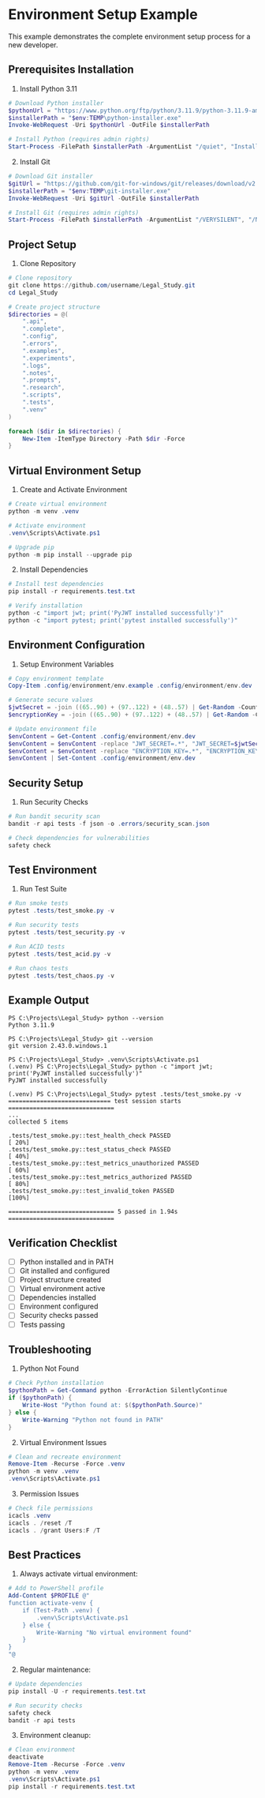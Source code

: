 # Environment Setup Example

This example demonstrates the complete environment setup process for a new developer.

## Prerequisites Installation

1. Install Python 3.11
```powershell
# Download Python installer
$pythonUrl = "https://www.python.org/ftp/python/3.11.9/python-3.11.9-amd64.exe"
$installerPath = "$env:TEMP\python-installer.exe"
Invoke-WebRequest -Uri $pythonUrl -OutFile $installerPath

# Install Python (requires admin rights)
Start-Process -FilePath $installerPath -ArgumentList "/quiet", "InstallAllUsers=1", "PrependPath=1" -Wait
```

2. Install Git
```powershell
# Download Git installer
$gitUrl = "https://github.com/git-for-windows/git/releases/download/v2.43.0.windows.1/Git-2.43.0-64-bit.exe"
$installerPath = "$env:TEMP\git-installer.exe"
Invoke-WebRequest -Uri $gitUrl -OutFile $installerPath

# Install Git (requires admin rights)
Start-Process -FilePath $installerPath -ArgumentList "/VERYSILENT", "/NORESTART" -Wait
```

## Project Setup

1. Clone Repository
```powershell
# Clone repository
git clone https://github.com/username/Legal_Study.git
cd Legal_Study

# Create project structure
$directories = @(
    ".api",
    ".complete",
    ".config",
    ".errors",
    ".examples",
    ".experiments",
    ".logs",
    ".notes",
    ".prompts",
    ".research",
    ".scripts",
    ".tests",
    ".venv"
)

foreach ($dir in $directories) {
    New-Item -ItemType Directory -Path $dir -Force
}
```

## Virtual Environment Setup

1. Create and Activate Environment
```powershell
# Create virtual environment
python -m venv .venv

# Activate environment
.venv\Scripts\Activate.ps1

# Upgrade pip
python -m pip install --upgrade pip
```

2. Install Dependencies
```powershell
# Install test dependencies
pip install -r requirements.test.txt

# Verify installation
python -c "import jwt; print('PyJWT installed successfully')"
python -c "import pytest; print('pytest installed successfully')"
```

## Environment Configuration

1. Setup Environment Variables
```powershell
# Copy environment template
Copy-Item .config/environment/env.example .config/environment/env.dev

# Generate secure values
$jwtSecret = -join ((65..90) + (97..122) + (48..57) | Get-Random -Count 32 | ForEach-Object {[char]$_})
$encryptionKey = -join ((65..90) + (97..122) + (48..57) | Get-Random -Count 32 | ForEach-Object {[char]$_})

# Update environment file
$envContent = Get-Content .config/environment/env.dev
$envContent = $envContent -replace "JWT_SECRET=.*", "JWT_SECRET=$jwtSecret"
$envContent = $envContent -replace "ENCRYPTION_KEY=.*", "ENCRYPTION_KEY=$encryptionKey"
$envContent | Set-Content .config/environment/env.dev
```

## Security Setup

1. Run Security Checks
```powershell
# Run bandit security scan
bandit -r api tests -f json -o .errors/security_scan.json

# Check dependencies for vulnerabilities
safety check
```

## Test Environment

1. Run Test Suite
```powershell
# Run smoke tests
pytest .tests/test_smoke.py -v

# Run security tests
pytest .tests/test_security.py -v

# Run ACID tests
pytest .tests/test_acid.py -v

# Run chaos tests
pytest .tests/test_chaos.py -v
```

## Example Output

```
PS C:\Projects\Legal_Study> python --version
Python 3.11.9

PS C:\Projects\Legal_Study> git --version
git version 2.43.0.windows.1

PS C:\Projects\Legal_Study> .venv\Scripts\Activate.ps1
(.venv) PS C:\Projects\Legal_Study> python -c "import jwt; print('PyJWT installed successfully')"
PyJWT installed successfully

(.venv) PS C:\Projects\Legal_Study> pytest .tests/test_smoke.py -v
============================= test session starts ==============================
...
collected 5 items

.tests/test_smoke.py::test_health_check PASSED                         [ 20%]
.tests/test_smoke.py::test_status_check PASSED                        [ 40%]
.tests/test_smoke.py::test_metrics_unauthorized PASSED                [ 60%]
.tests/test_smoke.py::test_metrics_authorized PASSED                  [ 80%]
.tests/test_smoke.py::test_invalid_token PASSED                       [100%]

============================== 5 passed in 1.94s ==============================
```

## Verification Checklist

- [ ] Python installed and in PATH
- [ ] Git installed and configured
- [ ] Project structure created
- [ ] Virtual environment active
- [ ] Dependencies installed
- [ ] Environment configured
- [ ] Security checks passed
- [ ] Tests passing

## Troubleshooting

1. Python Not Found
```powershell
# Check Python installation
$pythonPath = Get-Command python -ErrorAction SilentlyContinue
if ($pythonPath) {
    Write-Host "Python found at: $($pythonPath.Source)"
} else {
    Write-Warning "Python not found in PATH"
}
```

2. Virtual Environment Issues
```powershell
# Clean and recreate environment
Remove-Item -Recurse -Force .venv
python -m venv .venv
.venv\Scripts\Activate.ps1
```

3. Permission Issues
```powershell
# Check file permissions
icacls .venv
icacls . /reset /T
icacls . /grant Users:F /T
```

## Best Practices

1. Always activate virtual environment:
```powershell
# Add to PowerShell profile
Add-Content $PROFILE @"
function activate-venv {
    if (Test-Path .venv) {
        .venv\Scripts\Activate.ps1
    } else {
        Write-Warning "No virtual environment found"
    }
}
"@
```

2. Regular maintenance:
```powershell
# Update dependencies
pip install -U -r requirements.test.txt

# Run security checks
safety check
bandit -r api tests
```

3. Environment cleanup:
```powershell
# Clean environment
deactivate
Remove-Item -Recurse -Force .venv
python -m venv .venv
.venv\Scripts\Activate.ps1
pip install -r requirements.test.txt
``` 